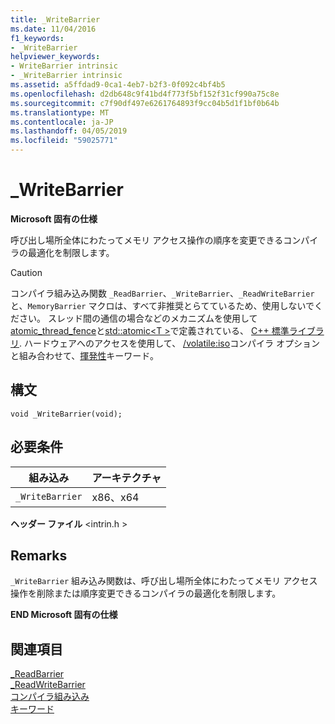 ```yaml
---
title: _WriteBarrier
ms.date: 11/04/2016
f1_keywords:
- _WriteBarrier
helpviewer_keywords:
- WriteBarrier intrinsic
- _WriteBarrier intrinsic
ms.assetid: a5ffdad9-0ca1-4eb7-b2f3-0f092c4bf4b5
ms.openlocfilehash: d2db648c9f41bd4f773f5bf152f31cf990a75c8e
ms.sourcegitcommit: c7f90df497e6261764893f9cc04b5d1f1bf0b64b
ms.translationtype: MT
ms.contentlocale: ja-JP
ms.lasthandoff: 04/05/2019
ms.locfileid: "59025771"
---
```

# <a name="writebarrier"></a>_WriteBarrier

**Microsoft 固有の仕様**

呼び出し場所全体にわたってメモリ アクセス操作の順序を変更できるコンパイラの最適化を制限します。

> [!CAUTION]
>  コンパイラ組み込み関数 `_ReadBarrier`、`_WriteBarrier`、`_ReadWriteBarrier` と、`MemoryBarrier` マクロは、すべて非推奨とらてているため、使用しないでください。 スレッド間の通信の場合などのメカニズムを使用して[atomic_thread_fence](../standard-library/atomic-functions.md#atomic_thread_fence)と[std::atomic\<T >](../standard-library/atomic.md)で定義されている、 [C++ 標準ライブラリ](../standard-library/cpp-standard-library-reference.md). ハードウェアへのアクセスを使用して、 [/volatile:iso](../build/reference/volatile-volatile-keyword-interpretation.md)コンパイラ オプションと組み合わせて、[揮発性](../cpp/volatile-cpp.md)キーワード。

## <a name="syntax"></a>構文

```
void _WriteBarrier(void);
```

## <a name="requirements"></a>必要条件

|組み込み|アーキテクチャ|
|---------------|------------------|
|`_WriteBarrier`|x86、x64|

**ヘッダー ファイル** \<intrin.h >

## <a name="remarks"></a>Remarks

`_WriteBarrier` 組み込み関数は、呼び出し場所全体にわたってメモリ アクセス操作を削除または順序変更できるコンパイラの最適化を制限します。

**END Microsoft 固有の仕様**

## <a name="see-also"></a>関連項目

[_ReadBarrier](../intrinsics/readbarrier.md)<br/>
[_ReadWriteBarrier](../intrinsics/readwritebarrier.md)<br/>
[コンパイラ組み込み](../intrinsics/compiler-intrinsics.md)<br/>
[キーワード](../cpp/keywords-cpp.md)
